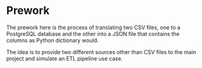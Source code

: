 # Prework
The prework here is the process of translating two CSV files, 
one to a PostgreSQL database and the other into a JSON file that contains the columns as 
Python dictionary would.

The idea is to provide two different sources other than CSV files to the main project and 
simulate an ETL pipeline use case.